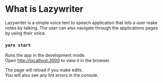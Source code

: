 # What is Lazywriter
Lazywriter is a simple voice text to speech application that lets a user make notes by talking. The user can also navigate through the applications pages by using their voice.


### `yarn start`

Runs the app in the development mode.\
Open [http://localhost:3000](http://localhost:3000) to view it in the browser.

The page will reload if you make edits.\
You will also see any lint errors in the console.
